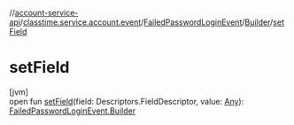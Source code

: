 //[account-service-api](../../../../index.md)/[classtime.service.account.event](../../index.md)/[FailedPasswordLoginEvent](../index.md)/[Builder](index.md)/[setField](set-field.md)

# setField

[jvm]\
open fun [setField](set-field.md)(field: Descriptors.FieldDescriptor, value: [Any](https://kotlinlang.org/api/latest/jvm/stdlib/kotlin/-any/index.html)): [FailedPasswordLoginEvent.Builder](index.md)
